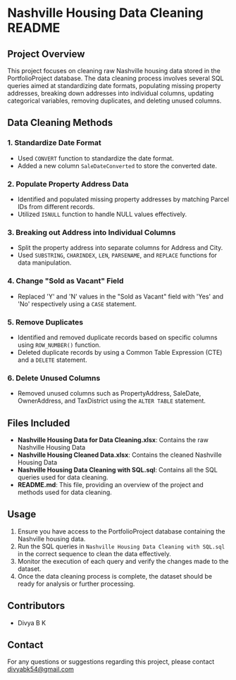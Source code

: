 # Nashville Housing Data Cleaning README

## Project Overview

This project focuses on cleaning raw Nashville housing data stored in the PortfolioProject database. The data cleaning process involves several SQL queries aimed at standardizing date formats, populating missing property addresses, breaking down addresses into individual columns, updating categorical variables, removing duplicates, and deleting unused columns.

## Data Cleaning Methods

### 1. Standardize Date Format

- Used `CONVERT` function to standardize the date format.
- Added a new column `SaleDateConverted` to store the converted date.

### 2. Populate Property Address Data

- Identified and populated missing property addresses by matching Parcel IDs from different records.
- Utilized `ISNULL` function to handle NULL values effectively.

### 3. Breaking out Address into Individual Columns

- Split the property address into separate columns for Address and City.
- Used `SUBSTRING`, `CHARINDEX`, `LEN`, `PARSENAME`, and `REPLACE` functions for data manipulation.

### 4. Change "Sold as Vacant" Field

- Replaced 'Y' and 'N' values in the "Sold as Vacant" field with 'Yes' and 'No' respectively using a `CASE` statement.

### 5. Remove Duplicates

- Identified and removed duplicate records based on specific columns using `ROW_NUMBER()` function.
- Deleted duplicate records by using a Common Table Expression (CTE) and a `DELETE` statement.

### 6. Delete Unused Columns

- Removed unused columns such as PropertyAddress, SaleDate, OwnerAddress, and TaxDistrict using the `ALTER TABLE` statement.

## Files Included

- **Nashville Housing Data for Data Cleaning.xlsx**: Contains the raw Nashville Housing Data
- **Nashville Housing Cleaned Data.xlsx**: Contains the cleaned Nashville Housing Data
- **Nashville Housing Data Cleaning with SQL.sql**: Contains all the SQL queries used for data cleaning.
- **README.md**: This file, providing an overview of the project and methods used for data cleaning.

## Usage

1. Ensure you have access to the PortfolioProject database containing the Nashville housing data.
2. Run the SQL queries in `Nashville Housing Data Cleaning with SQL.sql` in the correct sequence to clean the data effectively.
3. Monitor the execution of each query and verify the changes made to the dataset.
4. Once the data cleaning process is complete, the dataset should be ready for analysis or further processing.

## Contributors

- Divya B K

## Contact

For any questions or suggestions regarding this project, please contact divyabk54@gmail.com



